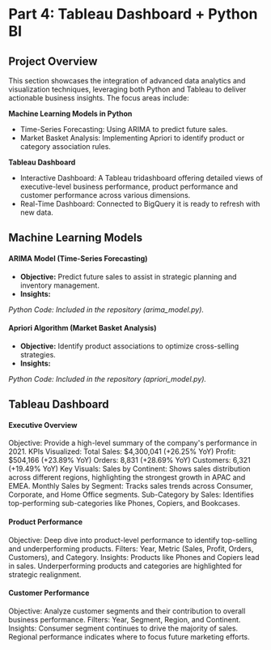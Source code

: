 # Part 4: Tableau Dashboard + Python BI

## Project Overview
This section showcases the integration of advanced data analytics and visualization techniques, leveraging both Python and Tableau to deliver actionable business insights. The focus areas include:

**Machine Learning Models in Python**
- Time-Series Forecasting: Using ARIMA to predict future sales.
- Market Basket Analysis: Implementing Apriori to identify product or category association rules.

**Tableau Dashboard**
- Interactive Dashboard: A Tableau tridashboard offering detailed views of executive-level business performance, product performance and customer performance across various dimensions.
- Real-Time Dashboard: Connected to BigQuery it is ready to refresh with new data.

## Machine Learning Models
#### ARIMA Model (Time-Series Forecasting)
- **Objective:** Predict future sales to assist in strategic planning and inventory management.
- **Insights:**

*Python Code: Included in the repository (arima_model.py).*

#### Apriori Algorithm (Market Basket Analysis)
- **Objective:** Identify product associations to optimize cross-selling strategies.
- **Insights:**

*Python Code: Included in the repository (apriori_model.py).*

## Tableau Dashboard
#### Executive Overview
  Objective: Provide a high-level summary of the company's performance in 2021.
  KPIs Visualized:
  Total Sales: $4,300,041 (+26.25% YoY)
  Profit: $504,166 (+23.89% YoY)
  Orders: 8,831 (+28.69% YoY)
  Customers: 6,321 (+19.49% YoY)
  Key Visuals:
  Sales by Continent: Shows sales distribution across different regions, highlighting the strongest growth in APAC and EMEA.
  Monthly Sales by Segment: Tracks sales trends across Consumer, Corporate, and Home Office segments.
  Sub-Category by Sales: Identifies top-performing sub-categories like Phones, Copiers, and Bookcases.

#### Product Performance
  Objective: Deep dive into product-level performance to identify top-selling and underperforming products.
  Filters: Year, Metric (Sales, Profit, Orders, Customers), and Category.
  Insights:
  Products like Phones and Copiers lead in sales.
  Underperforming products and categories are highlighted for strategic realignment.
#### Customer Performance
  Objective: Analyze customer segments and their contribution to overall business performance.
  Filters: Year, Segment, Region, and Continent.
  Insights:
  Consumer segment continues to drive the majority of sales.
  Regional performance indicates where to focus future marketing efforts.


